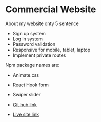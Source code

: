 # Commercial Website

About my website onty 5 sentence
- Sign up system
- Log in system
- Password validation
- Responsive for mobile, tablet, laptop
- Implement private routes


Npm package names are:

- Animate.css
- React Hook form
- Swiper slider


- [Git hub link](https://github.com/programming-hero-web-course-4/b9a9-real-estate-rebahaider) 
- [Live site link]() 
